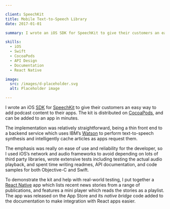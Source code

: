 ```yaml
---

client: SpeechKit
title: Mobile Text-to-Speech Library
date: 2017-01-01

summary: I wrote an iOS SDK for SpeechKit to give their customers an easy way to add podcast content to their apps.

skills:
  - iOS
  - Swift
  - CocoaPods
  - API Design
  - Documentation
  - React Native

image:
  src: /images/d-placeholder.svg
  alt: Placeholder image

---
```


I wrote an iOS [SDK](https://en.wikipedia.org/wiki/Software_development_kit) for [SpeechKit](https://speechkit.io) to give their customers an easy way to add podcast content to their apps. The kit is distributed on [CocoaPods](https://cocoapods.org), and can be added to an app in minutes.

The implementation was relatively straightforward, being a thin front end to a backend service which uses IBM’s [Watson](https://www.ibm.com/watson/) to perform text-to-speech synthesis and intelligently cache articles as apps request them.

The emphasis was really on ease of use and reliability for the developer, so I used iOS’s network and audio frameworks to avoid depending on lots of third party libraries, wrote extensive tests including testing the actual audio playback, and spent time writing readmes, API documentation, and code samples for both Objective-C and Swift.

To demonstrate the kit and help with real-world testing, I put together a [React Native](https://www.reactnative.com) app which lists recent news stories from a range of publications, and features a mini player which reads the stories as a playlist. The app was released on the App Store and its _native bridge_ code added to the documentation to make integration with React apps easier.
